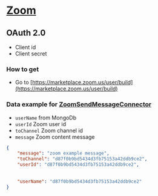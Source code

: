 # [Zoom](https://marketplace.zoom.us/docs/api-reference/zoom-api/)

## OAuth 2.0

- Client id
- Client secret

### How to get

- Go to [https://marketplace.zoom.us/user/build](https://marketplace.zoom.us/user/build)

### Data example for [ZoomSendMessageConnector](Connector/ZoomSendMessageConnector.ts)

- `userName` from MongoDb
- `userId` Zoom user id
- `toChannel` Zoom channel id
- `message` Zoom content message

```json
{
    "message": "zoom example message",
    "toChannel": "d87f0b9bd5434d3fb75153a42ddb9ce2",
    "userId": "d87f0b9bd5434d3fb75153a42ddb9ce2",
    
    
    "userName": "d87f0b9bd5434d3fb75153a42ddb9ce2"
}
```
